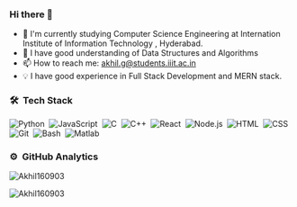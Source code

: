 ### Hi there 👋
- 🔭 I'm currently studying Computer Science Engineering at Internation Institute of Information Technology , Hyderabad.
- 🌱 I have good understanding of Data Structures and Algorithms 
- 📫 How to reach me: akhil.g@students.iiit.ac.in
- 💡 I have good experience in Full Stack Development and MERN stack.

### 🛠 &nbsp;Tech Stack

![Python](https://img.shields.io/badge/-Python-05122A?style=flat&logo=python)&nbsp;
![JavaScript](https://img.shields.io/badge/-JavaScript-05122A?style=flat&logo=javascript)&nbsp;
![C](https://img.shields.io/badge/-C-05122A?style=flat&logo=C&logoColor=A8B9CC)&nbsp;
![C++](https://img.shields.io/badge/-C++-05122A?style=flat&logo=C%2B%2B&logoColor=00599C)&nbsp;
![React](https://img.shields.io/badge/-React-05122A?style=flat&logo=react)&nbsp;
![Node.js](https://img.shields.io/badge/-Node.js-05122A?style=flat&logo=node.js)&nbsp;
![HTML](https://img.shields.io/badge/-HTML-05122A?style=flat&logo=HTML5)&nbsp;
![CSS](https://img.shields.io/badge/-CSS-05122A?style=flat&logo=CSS3&logoColor=1572B6)&nbsp;
![Git](https://img.shields.io/badge/-Git-05122A?style=flat&logo=git)&nbsp;
![Bash](https://img.shields.io/badge/bash-Shell-lightgrey)&nbsp;
![Matlab](https://img.shields.io/badge/Python-Matlab-blue)&nbsp;


### ⚙️ &nbsp;GitHub Analytics
<p><img align="center" src="https://github-readme-stats.vercel.app/api/top-langs?username=Akhil160903&show_icons=true&locale=en&layout=compact" alt="Akhil160903" /></p>
  <p><img align="center" src="https://github-readme-stats.vercel.app/api?username=Akhil160903&show_icons=true&hide_border=true" alt="Akhil160903" /></p>

